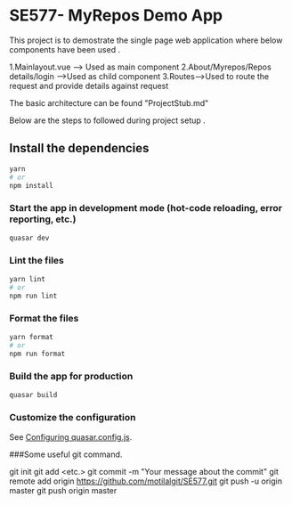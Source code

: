 # SE577- MyRepos Demo App 

This project is to demostrate the single page web application where below components have been used .

1.Mainlayout.vue --> Used as main component 
2.About/Myrepos/Repos details/login -->Used as child component
3.Routes-->Used to route the request and provide details against request

The basic architecture can be found "ProjectStub.md"



Below are the steps to followed during project setup .

## Install the dependencies
```bash
yarn
# or
npm install
```

### Start the app in development mode (hot-code reloading, error reporting, etc.)
```bash
quasar dev
```


### Lint the files
```bash
yarn lint
# or
npm run lint
```


### Format the files
```bash
yarn format
# or
npm run format
```



### Build the app for production
```bash
quasar build
```

### Customize the configuration
See [Configuring quasar.config.js](https://v2.quasar.dev/quasar-cli-webpack/quasar-config-js).


###Some useful git command.

git init
git add <folder1> <folder2> <etc.>
git commit -m "Your message about the commit"
git remote add origin https://github.com/motilalgit/SE577.git
git push -u origin master
git push origin master
  


